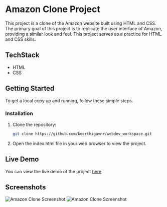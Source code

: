 # Amazon Clone Project

This project is a clone of the Amazon website built using HTML and CSS. The primary goal of this project is to replicate the user interface of Amazon, providing a similar look and feel. This project serves as a practice for HTML and CSS skills.

## TechStack
- HTML
- CSS

## Getting Started
To get a local copy up and running, follow these simple steps.

### Installation
1. Clone the repository:
   ```sh
   git clone https://github.com/keerthigavnr/webdev_workspace.git
   
2. Open the index.html file in your web browser to view the project.

## Live Demo
You can view the live demo of the project [here](https://664b7f4292f790f3fb88a768--resonant-daifuku-5861f0.netlify.app/).

## Screenshots
![Amazon Clone Screenshot](amazon_clone/amazoncloness1.png)
![Amazon Clone Screenshot](amazon_clone/amazoncloness2.png)
